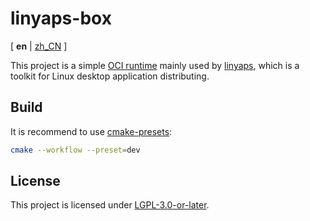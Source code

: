 # linyaps-box

\[ **en** | [zh_CN](./README.zh_CN.md) \]

This project is a simple [OCI runtime] mainly used by [linyaps],
which is a toolkit for Linux desktop application distributing.

[OCI runtime]: https://github.com/opencontainers/runtime-spec
[linyaps]: https://github.com/OpenAtom-Linyaps/linyaps

## Build

It is recommend to use [cmake-presets]:

```bash
cmake --workflow --preset=dev
```

[cmake-presets]: https://cmake.org/cmake/help/latest/manual/cmake-presets.7.html

## License

This project is licensed under [LGPL-3.0-or-later](LICENSE).
